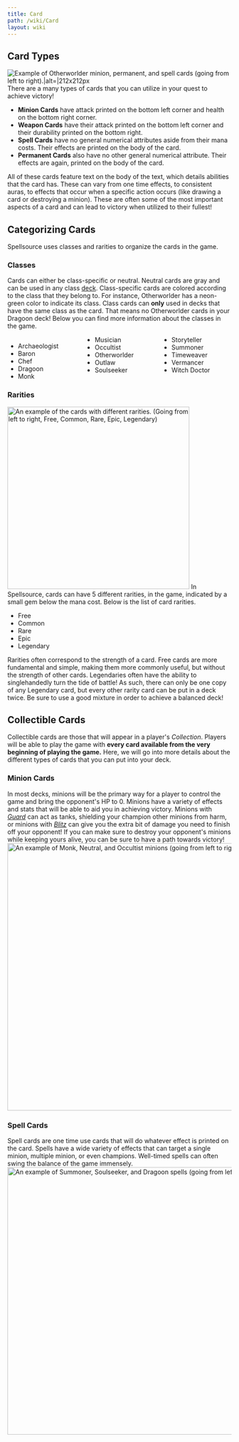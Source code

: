 ```yaml
---
title: Card
path: /wiki/Card
layout: wiki
---
```


Card Types
----------

![Example of Otherworlder minion, permanent, and spell cards (going from
left to
right).\|alt=\|212x212px](/static/wiki/Cards_example.png "fig:Example of Otherworlder minion, permanent, and spell cards (going from left to right).|alt=|212x212px")
There
are a many types of cards that you can utilize in your quest to achieve
victory!

- **Minion Cards** have attack printed on the bottom left corner and
  health on the bottom right corner.
- **Weapon Cards** have their attack printed on the bottom left corner
  and their durability printed on the bottom right.
- **Spell Cards** have no general numerical attributes aside from
  their mana costs. Their effects are printed on the body of the card.
- **Permanent Cards** also have no other general numerical attribute.
  Their effects are again, printed on the body of the card.

All of these cards feature text on the body of the text, which details
abilities that the card has. These can vary from one time effects, to
consistent auras, to effects that occur when a specific action occurs
(like drawing a card or destroying a minion). These are often some of
the most important aspects of a card and can lead to victory when
utilized to their fullest!

Categorizing Cards
------------------

Spellsource uses classes and rarities to organize the cards in the game.

### Classes

Cards can either be class-specific or neutral. Neutral cards are gray
and can be used in any class [deck](/wiki/Building_a_Deck "wikilink").
Class-specific cards are colored according to the class that they belong
to. For instance, Otherworlder has a neon-green color to indicate its
class. Class cards can **only** used in decks that have the same class
as the card. That means no Otherworlder cards in your Dragoon deck!
Below you can find more information about the classes in the game.

<div style="column-count:3;-moz-column-count:3;-webkit-column-count:3">

- Archaeologist
- Baron
- Chef
- Dragoon
- Monk
- Musician
- Occultist
- Otherworlder
- Outlaw
- Soulseeker
- Storyteller
- Summoner
- Timeweaver
- Vermancer
- Witch Doctor

</div>

### Rarities

<img src="/static/wiki/Rarities.png" title="fig:An example of the cards with different rarities. (Going from left to right, Free, Common, Rare, Epic, Legendary)" width="409" height="409" alt="An example of the cards with different rarities. (Going from left to right, Free, Common, Rare, Epic, Legendary)" />
In Spellsource, cards can have 5 different rarities, in the game,
indicated by a small gem below the mana cost. Below is the list of card
rarities.

- Free
- Common
- Rare
- Epic
- Legendary

Rarities often correspond to the strength of a card. Free cards are more
fundamental and simple, making them more commonly useful, but without
the strength of other cards. Legendaries often have the ability to
singlehandedly turn the tide of battle! As such, there can only be one
copy of any Legendary card, but every other rarity card can be put in a
deck twice. Be sure to use a good mixture in order to achieve a balanced
deck!

Collectible Cards
-----------------

Collectible cards are those that will appear in a player's *Collection*.
Players will be able to play the game with **every card available from
the very beginning of playing the game.** Here, we will go into more
details about the different types of cards that you can put into your
deck.

### Minion Cards

In most decks, minions will be the primary way for a player to control
the game and bring the opponent's HP to 0. Minions have a variety of
effects and stats that will be able to aid you in achieving victory.
Minions with *[Guard](/wiki/Keywords "wikilink")* can act as tanks, shielding
your champion other minions from harm, or minions with
*[Blitz](/wiki/Keywords "wikilink")* can give you the extra bit of damage you
need to finish off your opponent! If you can make sure to destroy your
opponent's minions while keeping yours alive, you can be sure to have a
path towards victory!
<img src="Minions2.png" title="fig:An example of Monk, Neutral, and Occultist minions (going from left to right)." width="600" height="600" alt="An example of Monk, Neutral, and Occultist minions (going from left to right)." />

### Spell Cards

Spell cards are one time use cards that will do whatever effect is
printed on the card. Spells have a wide variety of effects that can
target a single minion, multiple minion, or even champions. Well-timed
spells can often swing the balance of the game immensely.
<img src="Spells.png" title="fig:An example of Summoner, Soulseeker, and Dragoon spells (going from left to right)." width="600" height="600" alt="An example of Summoner, Soulseeker, and Dragoon spells (going from left to right)." />  
